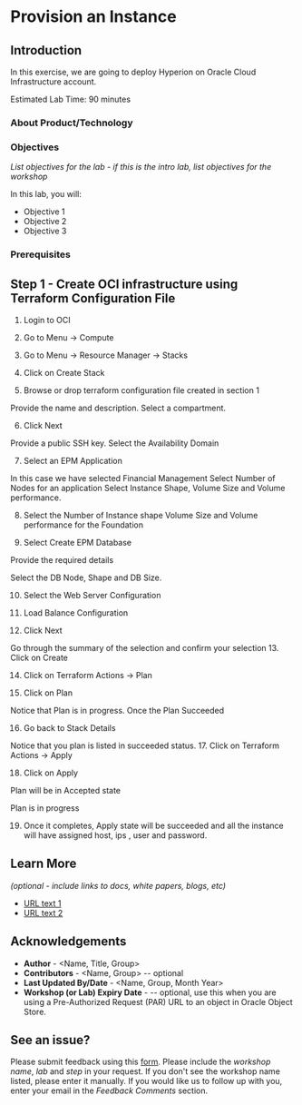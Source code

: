 # Provision an Instance

## Introduction

In this exercise, we are going to deploy Hyperion on Oracle Cloud Infrastructure account. 

Estimated Lab Time: 90 minutes

### About Product/Technology

### Objectives

*List objectives for the lab - if this is the intro lab, list objectives for the workshop*

In this lab, you will:
* Objective 1
* Objective 2
* Objective 3

### Prerequisites

## Step 1 - Create OCI infrastructure using Terraform Configuration File

1.	Login to OCI

2.	Go to Menu -> Compute

3.	Go to Menu -> Resource Manager -> Stacks

4.	Click on Create Stack

5.	Browse or drop terraform configuration file created in section 1
 
Provide the name and description. Select a compartment.

6.	Click Next
 
Provide a public SSH key. Select the Availability Domain

7.	Select an EPM Application
 
In this case we have selected Financial Management
Select Number of Nodes for an application
Select Instance Shape, Volume Size and Volume performance.

8.	Select the Number of Instance shape Volume Size and Volume performance for the Foundation 

9.	Select Create EPM Database

Provide the required details

Select the DB Node, Shape and DB Size. 
 
10.	Select the Web Server Configuration

11.	Load Balance Configuration
 
12.	Click Next 
 
Go through the summary of the selection and confirm your selection
13.	Click on Create

14.	Click on Terraform Actions -> Plan
 
15.	Click on Plan
 

Notice that Plan is in progress.
Once the Plan Succeeded
 
16.	Go back to Stack Details
 
Notice that you plan is listed in succeeded status.
17.	Click on Terraform Actions -> Apply
 
18.	Click on Apply

Plan will be in Accepted state

Plan is in progress

19.	Once it completes, Apply state will be succeeded and all the instance will have assigned host, ips , user and password.

## Learn More

*(optional - include links to docs, white papers, blogs, etc)*

* [URL text 1](http://docs.oracle.com)
* [URL text 2](http://docs.oracle.com)

## Acknowledgements
* **Author** - <Name, Title, Group>
* **Contributors** -  <Name, Group> -- optional
* **Last Updated By/Date** - <Name, Group, Month Year>
* **Workshop (or Lab) Expiry Date** - <Month Year> -- optional, use this when you are using a Pre-Authorized Request (PAR) URL to an object in Oracle Object Store.

## See an issue?
Please submit feedback using this [form](https://apexapps.oracle.com/pls/apex/f?p=133:1:::::P1_FEEDBACK:1). Please include the *workshop name*, *lab* and *step* in your request.  If you don't see the workshop name listed, please enter it manually. If you would like us to follow up with you, enter your email in the *Feedback Comments* section.
